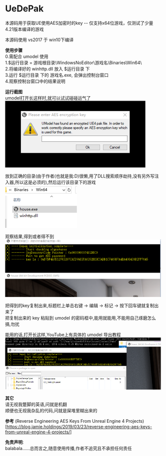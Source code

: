 # UeDePak
本源码用于获取UE使用AES加密时的key -- 仅支持x64位游戏，仅测试了少量4.21版本编译的游戏  

本源码使用 vs2017 于 win10下编译  

**使用步骤**  
0.需配合 umodel 使用  
1.$运行目录 = 游戏根目录\WindowsNoEditor\游戏名\Binaries\Win64\  
2.将编译好的 winhttp.dll 放入 $运行目录 下  
3.运行 $运行目录 下的 游戏名.exe, 会弹出控制台窗口  
4.观察控制台窗口中的结果说明  

**运行截图**  
umodel打开长这样时,就可以试试碰碰运气了  
![umodel打开长这样时,就可以试试碰碰运气了](img/0.png)  

放到正确的目录(由于作者(也就是我:D)很懒,用了DLL搜索顺序劫持,没有另外写注入器,所以这是必须的),然后运行该目录下的游戏  
![放到正确的目录,然后运行该目录下的游戏](img/1.png)  

观察结果,得到或者得不到  
![观察结果,得到或者得不到](img/2.png)  

把得到的key复制出来,标题栏上单击右键 -> 编辑 -> 标记 -> 按下回车键就复制出来了  
把复制出来的 key 粘贴到 umodel 的密码框中,能用就能用,不能用自己琢磨怎么搞,勿扰  

能用的话,打开长这样,YouTube上有具体的 umodel 导出教程 
![能用的话,打开长这样](img/3.png) 

**其它**  
请无视我蹩脚的英语,问就是机翻  
顺便也无视我杂乱的代码,问就是屎堆里糊出来的

**参考**
(Reverse Engineering AES Keys From Unreal Engine 4 Projects)[https://blog.jamie.holdings/2019/03/23/reverse-engineering-aes-keys-from-unreal-engine-4-projects/]

**免责声明**:  
balabala......总而言之,随意使用传播,作者不追究且不承担任何责任  
